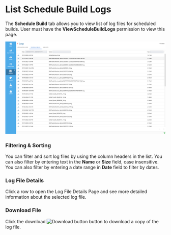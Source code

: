 # List Schedule Build Logs

The **Schedule Build** tab allows you to view list of log files for scheduled builds. User must have the **ViewScheduleBuildLogs** permission to view this page.

![A screen showing list of schedule build files](../../../../../Resources/Images/SM/Library/Logs/ScheduleBuildLog.png "List of schedule build logs")

### Filtering & Sorting

You can filter and sort log files by using the column headers in the list. You can also filter by entering text in the **Name** or **Size** field, case insensitive. You can also filter by entering a date range in **Date** field to filter by dates.

### Log File Details

Click a row to open the Log File Details Page and see more detailed information about the selected log file.

### Download File

Click the download ![Download button](../../../../../Resources/Images/SM/Library/Logs/Download-Button.png "Download") button to download a copy of the log file.

